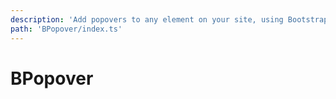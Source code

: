 ```yaml
---
description: 'Add popovers to any element on your site, using Bootstrap v5 CSS for styling and animations'
path: 'BPopover/index.ts'
---
```


# BPopover

<PageHeader base="githubDirectivesDirectory" />
